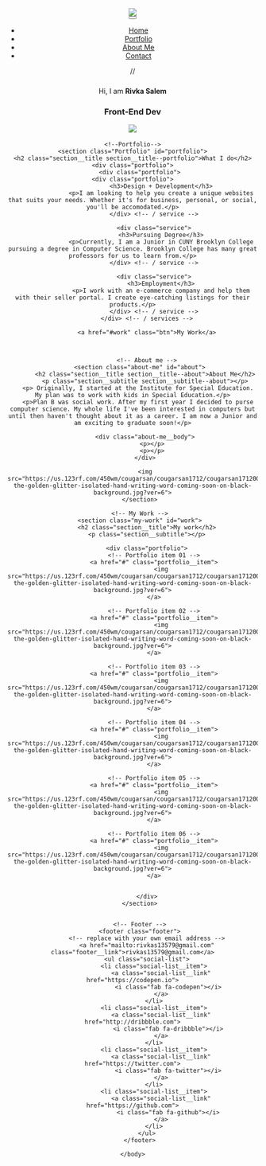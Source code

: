 <!DOCTYPE html>
<html lang="en">
    <head>
        <meta charset="UTF-8">
        <meta name="viewport" content="width=device-width, initial-scale=1.0">
        <title>Rivka Salem - Portfolio</title>
        <link rel="stylesheet" 
	href="https://cdnjs.cloudflare.com/ajax/libs/normalize/7.0.0/normalize.min.css">
        <link rel="stylesheet" 
	href="https://cdnjs.cloudflare.com/ajax/libs/font-awesome/5.11.2/css/all.css" 
	integrity="sha256-46qynGAkLSFpVbEBog43gvNhfrOj+BmwXdxFgVK/Kvc=" crossorigin="anonymous" />  

 </head>
<body>
	<header>
		<div class ="logo">
			<img src ="https://us.123rf.com/450wm/cougarsan/cougarsan1712/cougarsan171200155/92476994-the-golden-glitter-isolated-hand-writing-word-coming-soon-on-black-background.jpg?ver=6">
		</div>
	<button class ="nav-toggle" aria-label="toggle navigation">
		<span class ="hamburger"></span>
	</button>
	<nav class ="nav">
		<ul class="nav__list">
			<li class="nav__item"><a href="#home" class="nav__link">Home</a></li>
			<li class="nav__item"><a href="#portfolio" class="nav__link">Portfolio</a></li>
			<li class="nav__item"><a href="#about" class="nav__link">About Me</a></li>
			<li class="nav__item"><a href="#contact" class="nav__link">Contact</a></li>
		</ul>
//
	<!--Introduction-->
	<section class="intro" id="home">
		<h1 class="section__title section__title--intro"></h1>
			Hi, I am <strong> Rivka Salem</strong>
		<h1>
	<p class="section__subtitle section__subtitle--intro">Front-End Dev</p>
	<img src="https://us.123rf.com/450wm/cougarsan/cougarsan1712/cougarsan171200155/92476994-the-golden-glitter-isolated-hand-writing-word-coming-soon-on-black-background.jpg?ver=6">
	</section>

	<!--Portfolio-->
	<section class="Portfolio" id="portfolio">
	<h2 class="section__title section__title--portfolio">What I do</h2>
	<div class="portfolio">
		<div class="portfolio">
	<div class="portfolio">
                    <h3>Design + Development</h3>
                    <p>I am looking to help you create a unique websites that suits your needs. Whether it's for business, personal, or social, you'll be accomodated.</p>
                </div> <!-- / service -->
                
                <div class="service">
                    <h3>Pursuing Degree</h3>
                    <p>Currently, I am a Junior in CUNY Brooklyn College pursuing a degree in Computer Science. Brooklyn College has many great professors for us to learn from.</p>
                </div> <!-- / service -->
                
                <div class="service">
                    <h3>Employment</h3>
                    <p>I work with an e-commerce company and help them with their seller portal. I create eye-catching listings for their products.</p>
                </div> <!-- / service -->
            </div> <!-- / services -->
            
            <a href="#work" class="btn">My Work</a>
        
        
        
            <!-- About me -->
        <section class="about-me" id="about">
           <h2 class="section__title section__title--about">About Me</h2>
           <p class="section__subtitle section__subtitle--about"></p>
	   <p> Originally, I started at the Institute for Special Education. My plan was to work with kids in Special Education.</p>
	   <p>Plan B was social work. After my first year I decided to purse computer science. My whole life I've been interested in computers but until then haven't thought about it as a career. I am now a Junior and am exciting to graduate soon!</p>
           
           <div class="about-me__body">
               <p></p>
               <p></p>
           </div>
           
           <img src="https://us.123rf.com/450wm/cougarsan/cougarsan1712/cougarsan171200155/92476994-the-golden-glitter-isolated-hand-writing-word-coming-soon-on-black-background.jpg?ver=6">
        </section>
        
        <!-- My Work -->
        <section class="my-work" id="work">
            <h2 class="section__title">My work</h2>
            <p class="section__subtitle"></p>
            
            <div class="portfolio">
                <!-- Portfolio item 01 -->
                <a href="#" class="portfolio__item">
                    <img src="https://us.123rf.com/450wm/cougarsan/cougarsan1712/cougarsan171200155/92476994-the-golden-glitter-isolated-hand-writing-word-coming-soon-on-black-background.jpg?ver=6">
                </a>
                
                <!-- Portfolio item 02 -->
                <a href="#" class="portfolio__item">
                    <img src="https://us.123rf.com/450wm/cougarsan/cougarsan1712/cougarsan171200155/92476994-the-golden-glitter-isolated-hand-writing-word-coming-soon-on-black-background.jpg?ver=6">
                </a>
                
                <!-- Portfolio item 03 -->
                <a href="#" class="portfolio__item">
                    <img src="https://us.123rf.com/450wm/cougarsan/cougarsan1712/cougarsan171200155/92476994-the-golden-glitter-isolated-hand-writing-word-coming-soon-on-black-background.jpg?ver=6">
                </a>
                
                <!-- Portfolio item 04 -->
                <a href="#" class="portfolio__item">
                    <img src="https://us.123rf.com/450wm/cougarsan/cougarsan1712/cougarsan171200155/92476994-the-golden-glitter-isolated-hand-writing-word-coming-soon-on-black-background.jpg?ver=6">
                </a>
                
                <!-- Portfolio item 05 -->
                <a href="#" class="portfolio__item">
                    <img src="https://us.123rf.com/450wm/cougarsan/cougarsan1712/cougarsan171200155/92476994-the-golden-glitter-isolated-hand-writing-word-coming-soon-on-black-background.jpg?ver=6">
                </a>
                
                <!-- Portfolio item 06 -->
                <a href="#" class="portfolio__item">
                    <img src="https://us.123rf.com/450wm/cougarsan/cougarsan1712/cougarsan171200155/92476994-the-golden-glitter-isolated-hand-writing-word-coming-soon-on-black-background.jpg?ver=6">
                </a>
                

            </div>
        </section>
        
           
        <!-- Footer -->
        <footer class="footer">
            <!-- replace with your own email address -->
            <a href="mailto:rivkas13579@gmail.com" class="footer__link">rivkas13579@gmail.com</a>
            <ul class="social-list">
                <li class="social-list__item">
                    <a class="social-list__link" href="https://codepen.io">
                        <i class="fab fa-codepen"></i>
                    </a>
                </li>
                <li class="social-list__item">
                    <a class="social-list__link" href="http://dribbble.com">
                        <i class="fab fa-dribbble"></i>
                    </a>
                </li>
                <li class="social-list__item">
                    <a class="social-list__link" href="https://twitter.com">
                        <i class="fab fa-twitter"></i>
                    </a>
                </li>
                <li class="social-list__item">
                    <a class="social-list__link" href="https://github.com">
                        <i class="fab fa-github"></i>
                    </a>
                </li>
            </ul>
        </footer>
        
    </body>
</html>
